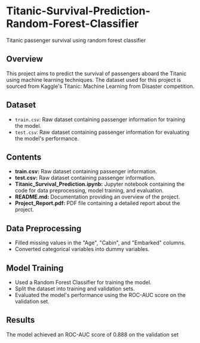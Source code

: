 # Titanic-Survival-Prediction-Random-Forest-Classifier
Titanic passenger survival using random forest classifier

## Overview
This project aims to predict the survival of passengers aboard the Titanic using machine learning techniques. The dataset used for this project is sourced from Kaggle's Titanic: Machine Learning from Disaster competition.

## Dataset
- `train.csv`: Raw dataset containing passenger information for training the model.
- `test.csv`: Raw dataset containing passenger information for evaluating the model's performance.
  
## Contents
- **train.csv:** Raw dataset containing passenger information.
- **test.csv:** Raw dataset containing passenger information.
- **Titanic_Survival_Prediction.ipynb:** Jupyter notebook containing the code for data preprocessing, model training, and evaluation.
- **README.md:** Documentation providing an overview of the project.
- **Project_Report.pdf:** PDF file containing a detailed report about the project.

## Data Preprocessing
- Filled missing values in the "Age", "Cabin", and "Embarked" columns.
- Converted categorical variables into dummy variables.

## Model Training
- Used a Random Forest Classifier for training the model.
- Split the dataset into training and validation sets.
- Evaluated the model's performance using the ROC-AUC score on the validation set.

## Results
The model achieved an ROC-AUC score of 0.888 on the validation set
